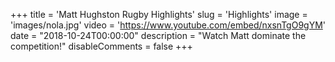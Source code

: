 +++
title = 'Matt Hughston Rugby Highlights'
slug = 'Highlights'
image = 'images/nola.jpg'
video = 'https://www.youtube.com/embed/nxsnTgO9gYM'
date = "2018-10-24T00:00:00"
description = "Watch Matt dominate the competition!"
disableComments = false
+++
